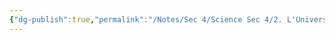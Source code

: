 ```yaml
---
{"dg-publish":true,"permalink":"/Notes/Sec 4/Science Sec 4/2. L'Univers Terre et Espace/Chapitre 6：La lithosphère et l'hydrosphère/"}
---
```


